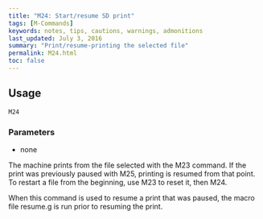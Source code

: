 ```yaml
---
title: "M24: Start/resume SD print" 
tags: [M-Commands]
keywords: notes, tips, cautions, warnings, admonitions
last_updated: July 3, 2016
summary: "Print/resume-printing the selected file"
permalink: M24.html
toc: false
---
```



## Usage ##
```
M24
```


### Parameters ###
+ none


The machine prints from the file selected with the M23 command. If the print was previously paused with M25, printing is resumed from that point. To restart a file from the beginning, use M23 to reset it, then M24.

When this command is used to resume a print that was paused, the macro file resume.g is run prior to resuming the print.

